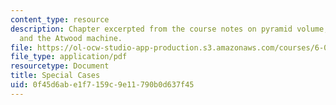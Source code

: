 ```yaml
---
content_type: resource
description: Chapter excerpted from the course notes on pyramid volume, mechanics,
  and the Atwood machine.
file: https://ol-ocw-studio-app-production.s3.amazonaws.com/courses/6-055j-the-art-of-approximation-in-science-and-engineering-spring-2008/0f45d6abe1f7159c9e11790b0d637f45_apr25a.pdf
file_type: application/pdf
resourcetype: Document
title: Special Cases
uid: 0f45d6ab-e1f7-159c-9e11-790b0d637f45
---
```

